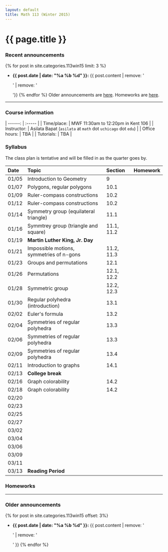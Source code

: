 ```yaml
---
layout: default
title: Math 113 (Winter 2015)
---
```



# {{ page.title }}

### Recent announcements
{% for post in site.categories.113win15 limit: 3 %}
* **{{ post.date | date: "%a %b %d" }}:** {{ post.content | remove: '<p>' | remove: '</p>'}}
{% endfor %}
Older announcements are [here](#older-announcements). Homeworks are [here](#homeworks).

----

### Course information

<div class="infotable">

| ------:       | :-----                                                       |
| Time/place:   | MWF 11:30am to 12:20pm in Kent 106                           |
| Instructor:   | Asilata Bapat (`asilata` at `math` dot `uchicago` dot `edu`) |
| Office hours: | TBA                                                          |
| Tutorials:    | TBA                                                          |

[ms]: https://maps.uchicago.edu/?location=Math-Stat+Building

</div>

### Syllabus
The class plan is tentative and will be filled in as the quarter goes by. 

<div class="classplan">

| Date  | Topic                                    |    Section | Homework |
| :---  | :---                                     |       :--- | :---     |
| 01/05 | Introduction to Geometry                 |          9 |          |
| 01/07 | Polygons, regular polygons               |       10.1 |          |
| 01/09 | Ruler-compass constructions              |       10.2 |          |
| 01/12 | Ruler-compass constructions              |       10.2 |          |
| 01/14 | Symmetry group (equilateral triangle)    |       11.1 |          |
| 01/16 | Symmtrey group (triangle and square)     | 11.1, 11.2 |          |
| 01/19 | **Martin Luther King, Jr. Day**          |            |          |
| 01/21 | Impossible motions, symmetries of n-gons | 11.2, 11.3 |          |
| 01/23 | Groups and permutations                  |       12.1 |          |
| 01/26 | Permutations                             | 12.1, 12.2 |          |
| 01/28 | Symmetric group                          | 12.2, 12.3 |          |
| 01/30 | Regular polyhedra (introduction)         |       13.1 |          |
| 02/02 | Euler's formula                          |       13.2 |          |
| 02/04 | Symmetries of regular polyhedra          |       13.3 |          |
| 02/06 | Symmetries of regular polyhedra          |       13.3 |          |
| 02/09 | Symmetries of regular polyhedra          |       13.4 |          |
| 02/11 | Introduction to graphs                   |       14.1 |          |
| 02/13 | **College break**                        |            |          |
| 02/16 | Graph colorability                       |       14.2 |          |
| 02/18 | Graph colorability                       |       14.2 |          |
| 02/20 |                                          |            |          |
| 02/23 |                                          |            |          |
| 02/25 |                                          |            |          |
| 02/27 |                                          |            |          |
| 03/02 |                                          |            |          |
| 03/04 |                                          |            |          |
| 03/06 |                                          |            |          |
| 03/09 |                                          |            |          |
| 03/11 |                                          |            |          |
| 03/13 | **Reading Period**                       |            |          |

</div>

### Homeworks

----
### Older announcements
{% for post in site.categories.113win15 offset: 3%}
* **{{ post.date | date: "%a %b %d" }}:** {{ post.content | remove: '<p>' | remove: '</p>' }}
{% endfor %}
